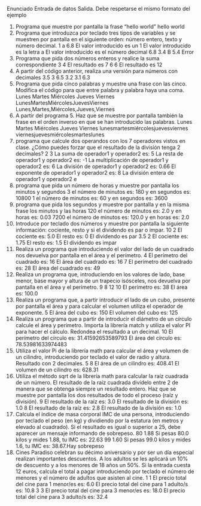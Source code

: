 Enunciado
Entrada de datos Salida. Debe respetarse el mismo formato del ejemplo
1. Programa que muestre por pantalla la frase “hello world”
hello world
2. Programa que introduzca por teclado tres tipos de variables y se muestren por pantalla
en el siguiente orden: número entero, texto y número decimal.
1
a
6.8
El valor introducido es un 1
El valor introducido es la letra a
El valor introducido es el número decimal 6.8
3.4
B
5.4
Error
3. Programa que pida dos números enteros y realice la suma correspondiente
3
4
El resultado es 7
6
6
El resultado es 12
4. A partir del código anterior, realiza una versión para números con decimales
3.5
3
6.5
3.2
3.1
6.3
5. Programa que pida cinco palabras y muestre una frase con las cinco. Modifica el código
para que entre palabra y palabra haya una coma.
Lunes
Martes
Miércoles
Jueves
Viernes
LunesMartesMiércolesJuevesViernes
Lunes,Martes,Miércoles,Jueves,Viernes
6. A partir del programa 5. Haz que se muestre por pantalla también la frase en el orden
inverso en que se han introducido las palabras.
Lunes
Martes
Miércoles
Jueves
Viernes
lunesmartesmiércolesjuevesviernes
viernesjuevesmiércolesmarteslunes
7. programa que calcule dos operandos con los 7 operadores vistos en clase. ¿Cómo puedes
forzar que el resultado de la división tenga 2 decimales?
2
3
La suma de operador1 y operador2 es: 5
La resta de operador1 y operador2 es: -1
La multiplicación de operador1 y operador2 es: 6
La división de operador1 y operador2 es: 0.66
El exponente de operador1 y operador2 es: 8
La división entera de operador1 y operador2 e
8. programa que pida un número de horas y muestre por pantalla los minutos y segundos
3 el número de minutos es: 180 y en segundos es: 10800
1 el número de minutos es: 60 y en segundos es: 3600
9. programa que pida los segundos y muestre por pantalla y en la misma frase los minutos
y las horas
120 el número de minutos es: 2.0 y en horas es: 0.03
7200 el número de minutos es: 120.0 y en horas es: 2.0
10. Introduce por teclado dos números y muestre por pantalla la siguiente información:
cociente, resto y si el dividendo es par o impar.
10
2
El cociente es: 5.0
El resto es: 0
El dividendo es par
3.5
2
El cociente es: 1.75
El resto es: 1.5
El dividendo es impar
11. Realiza un programa que introduciendo el valor del lado de un cuadrado nos devuelva
por pantalla en el área y el perímetro.
4 El perímetro del cuadrado es: 16
El área del cuadrado es: 16
7 El perímetro del cuadrado es: 28
El área del cuadrado es: 49
12. Realiza un programa que, introduciendo en los valores de lado, base menor, base mayor
y altura de un trapecio isósceles, nos devuelva por pantalla en el área y el perímetro.
9
8
12
10
El perímetro es: 38
El área es: 100.0
13. Realiza un programa que, a partir introducir el lado de un cubo, presente por pantalla el
área y para calcular el volumen utiliza el operador de exponente.
5 El área del cubo es: 150
El volumen del cubo es: 125
14. Realiza un programa que a partir de introducir el diámetro de un círculo calcule el área
y perímetro. Importa la librería match y utiliza el valor PI para hacer el cálculo. Redondea el
resultado a un decimal.
10 El perímetro del círculo es: 31.41592653589793
El área del círculo es: 78.53981633974483
15. Utiliza el valor Pi de la librería math para calcular el área y volumen de un cilindro,
introduciendo por teclado el valor de radio y altura. Resultado con 2 decimales.
5
8
El área de un cilindro es: 408.41
El volumen de un cilindro es: 628.31
16. Utiliza el método sqrt de la librería math para calcular la raíz cuadrada de un número. El
resultado de la raíz cuadrada divídelo entre 2 de manera que se obtenga siempre un
resultado entero. Haz que se muestre por pantalla los dos resultados de todo el proceso
(raíz y división).
9 El resultado de la raíz es: 3.0
El resultado de la división es: 1.0
8 El resultado de la raíz es: 2.8
El resultado de la división es: 1.0
17. Calcula el índice de masa corporal IMC de una persona, introduciendo por teclado el
peso (en kg) y dividiendo por la estatura (en metros y elevado al cuadrado). Si el resultado
es igual o superior a 25, debe aparecer un mensaje informando de sobrepeso.
80
1.88
Si pesas 80.0 kilos y mides 1.88, tu IMC es: 22.63
99
1.60
Si pesas 99.0 kilos y mides 1.6, tu IMC es: 38.67.Hay
sobrepeso
18. Cines Paradiso celebran su décimo aniversario y por ser un día especial realizan
importantes descuentos. A los adultos se les aplicará un 10% de descuento y a los menores
de 18 años un 50%. Si la entrada cuesta 12 euros, calcula el total a pagar introduciendo por
teclado el número de menores y el número de adultos que asisten al cine.
1
1
El precio total del cine para 1 menor/es es: 6.0
El precio total del cine para 1 adulto/s es: 10.8
3
3
El precio total del cine para 3 menor/es es: 18.0
El precio total del cine para 3 adulto/s es: 32.4